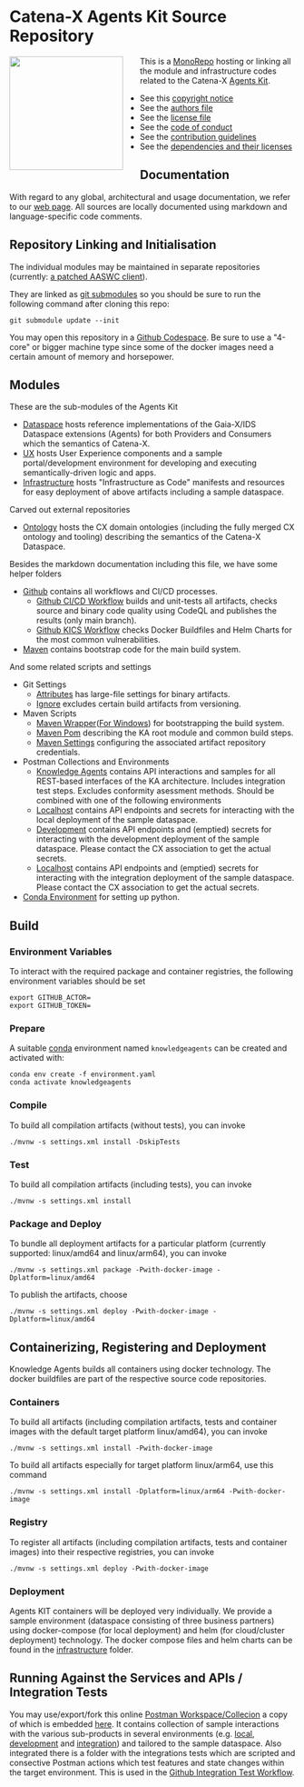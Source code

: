 # Catena-X Agents Kit Source Repository

<img height="200" src="https://raw.githubusercontent.com/catenax-ng/product-knowledge/feature/ART3-382-documentation/static/img/agents_kit.png" align="left" style="margin-right:30px"/>

This is a [MonoRepo](https://en.wikipedia.org/wiki/Monorepo) hosting or linking all the module 
and infrastructure codes related to the 
Catena-X [Agents Kit](https://catenax-ng.github.io/product-knowledge/).

* See this [copyright notice](COPYRIGHT.md)
* See the [authors file](AUTHORS.md)
* See the [license file](LICENSE.md)
* See the [code of conduct](CODE_OF_CONDUCT.md)
* See the [contribution guidelines](CONTRIBUTING.md)
* See the [dependencies and their licenses](DEPENDENCIES.md)

## Documentation

With regard to any global, architectural and usage documentation, we refer to our [web page](https://catenax-ng.github.io/product-knowledge/).
All sources are locally documented using markdown and language-specific code comments.

## Repository Linking and Initialisation

The individual modules may be maintained in separate repositories (currently: [a patched AASWC client](ux/skill_gym/public/aaswc)). 

They are linked as [git submodules](https://git-scm.com/book/en/v2/Git-Tools-Submodules) 
so you should be sure to run the following command after cloning this repo:

```console
git submodule update --init
```

You may open this repository in a [Github Codespace](https://github.com/features/codespaces). Be sure to use a "4-core" or bigger machine type since 
some of the docker images need a certain amount of memory and horsepower.

## Modules

These are the sub-modules of the Agents Kit 

- [Dataspace](dataspace/README.md) hosts reference implementations of the Gaia-X/IDS Dataspace extensions (Agents) for both Providers and Consumers which  the semantics of Catena-X.
- [UX](ux/README.md) hosts User Experience components and a sample portal/development environment for developing and executing semantically-driven logic and apps.
- [Infrastructure](infrastructure/README.md) hosts "Infrastructure as Code" manifests and resources for easy deployment of above artifacts including a sample dataspace.

Carved out external repositories
- [Ontology](https://github.com/catenax-ng/product-ontology) hosts the CX domain ontologies (including the fully merged CX ontology and tooling) describing the semantics of the Catena-X Dataspace.

Besides the markdown documentation including this file, we have some helper folders

- [Github](.github) contains all workflows and CI/CD processes.
  - [Github CI/CD Workflow](.github/workflows/codeql.yaml) builds and unit-tests all artifacts, checks source and binary code quality using CodeQL and publishes the results (only main branch).
  - [Github KICS Workflow](.github/workflows/kics.yml) checks Docker Buildfiles and Helm Charts for the most common vulnerabilities.
- [Maven](.mvn) contains bootstrap code for the main build system.

And some related scripts and settings

- Git Settings
  - [Attributes](.gitattributes) has large-file settings for binary artifacts.
  - [Ignore](.gitignore) excludes certain build artifacts from versioning.
- Maven Scripts
  - [Maven Wrapper](mvnw)([For Windows](mvnw.cmd)) for bootstrapping the build system.
  - [Maven Pom](pom.xml) describing the KA root module and common build steps.
  - [Maven Settings](settings.xml) configuring the associated artifact repository credentials.
- Postman Collections and Environments
  - [Knowledge Agents](cx_ka.postman_collection.json) contains API interactions and samples for all REST-based interfaces of the KA architecture. Includes integration test steps. Excludes conformity asessment methods. Should be combined with one of the following environments
  - [Localhost](cx_ka.localhost.postman_environment.json) contains API endpoints and secrets for interacting with the local deployment of the sample dataspace.
  - [Development](cx_ka.development.postman_environment.json) contains API endpoints and (emptied) secrets for interacting with the development deployment of the sample dataspace. Please contact the CX association to get the actual secrets.
  - [Localhost](cx_ka.integration.postman_environment.json) contains API endpoints and (emptied) secrets for interacting with the integration deployment of the sample dataspace. Please contact the CX association to get the actual secrets.
- [Conda Environment](environment.yaml) for setting up python.

## Build

### Environment Variables

To interact with the required package and container registries, the following environment variables should be set

```console
export GITHUB_ACTOR=
export GITHUB_TOKEN=
```

### Prepare

A suitable [conda](https://conda.io/) environment named `knowledgeagents` can be created
and activated with:

```
conda env create -f environment.yaml
conda activate knowledgeagents
```

### Compile

To build all compilation artifacts (without tests), you can invoke

```console
./mvnw -s settings.xml install -DskipTests
```

### Test

To build all compilation artifacts (including tests), you can invoke

```console
./mvnw -s settings.xml install
```

### Package and Deploy

To bundle all deployment artifacts for a particular platform (currently supported: linux/amd64 and linux/arm64), you can invoke

```console
./mvnw -s settings.xml package -Pwith-docker-image -Dplatform=linux/amd64
```

To publish the artifacts, choose

```console
./mvnw -s settings.xml deploy -Pwith-docker-image -Dplatform=linux/amd64
```

## Containerizing, Registering and Deployment

Knowledge Agents builds all containers using docker technology. The docker buildfiles are part of the respective source code repositories.

### Containers

To build all artifacts (including compilation artifacts, tests and container images with the default target platform linux/amd64), you can invoke

```console
./mvnw -s settings.xml install -Pwith-docker-image
```

To build all artifacts especially for target platform linux/arm64, use this command

```console
./mvnw -s settings.xml install -Dplatform=linux/arm64 -Pwith-docker-image
```
### Registry

To register all artifacts (including compilation artifacts, tests and container images) into their respective registries, you can invoke

```console
./mvnw -s settings.xml deploy -Pwith-docker-image
```

### Deployment

Agents KIT containers will be deployed very individually.
We provide a sample environment (dataspace consisting of three business partners) using docker-compose (for local deployment) and helm (for cloud/cluster deployment) technology. 
The docker compose files and helm charts can be found in the  [infrastructure](infrastructure) folder.

## Running Against the Services and APIs / Integration Tests

You may use/export/fork this online [Postman Workspace/Collecion](https://www.postman.com/catena-x/workspace/catena-x-knowledge-agents/collection/2757771-6a1813a3-766d-42e2-962d-3b340fbba397?action=share&creator=2757771) a copy of which is embedded [here](cx_ka.postman_collection.json). 
It contains collection of sample interactions with the various sub-products in several environments (e.g. [local](cx_ka.localhost.postman_environment.json), [development](cx_ka.development.postman_environment.json) and [integration](cx_ka.integration.postman_environment.json)) and tailored to the sample dataspace. 
Also integrated there is a folder with the integrations tests which are scripted and consective Postman actions which test features and state changes within the target environment. This is used in the [Github Integration Test Workflow](.github/workflows/integrationtest.yaml).





